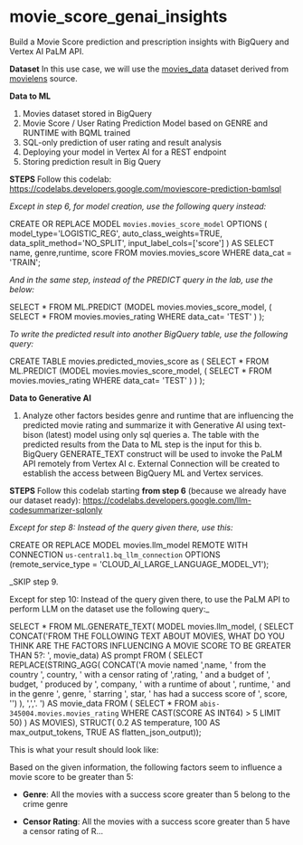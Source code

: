 # movie_score_genai_insights
Build a Movie Score prediction and prescription insights with BigQuery and Vertex AI PaLM API.

**Dataset**
In this use case, we will use the [movies_data]([url](https://github.com/AbiramiSukumaran/movie_score_genai_insights/blob/main/movies_data.csv)) dataset derived from [movielens]([url](https://grouplens.org/datasets/movielens/1m/)) source.

**Data to ML**
1. Movies dataset stored in BigQuery
2. Movie Score / User Rating Prediction Model based on GENRE and RUNTIME with BQML trained
3. SQL-only prediction of user rating and result analysis
4. Deploying your model in Vertex AI for a REST endpoint
5. Storing prediction result in Big Query

**STEPS**
Follow this codelab:
https://codelabs.developers.google.com/moviescore-prediction-bqmlsql

_Except in step 6, for model creation, use the following query instead:_

CREATE OR REPLACE MODEL
  `movies.movies_score_model`
OPTIONS
  ( model_type='LOGISTIC_REG',
    auto_class_weights=TRUE,
   data_split_method='NO_SPLIT',
    input_label_cols=['score']
  ) AS
SELECT name, genre,runtime, score
FROM
  movies.movies_score
WHERE
  data_cat = 'TRAIN';

_And in the same step, instead of the PREDICT query in the lab, use the below:_

SELECT
  *
FROM
  ML.PREDICT (MODEL movies.movies_score_model,
    (
    SELECT
      *
    FROM
      movies.movies_rating
    WHERE
      data_cat= 'TEST'
     )
  );


_To write the predicted result into another BigQuery table, use the following query:_

CREATE TABLE movies.predicted_movies_score as (
SELECT
  *
FROM
  ML.PREDICT (MODEL movies.movies_score_model,
    (
    SELECT
      *
    FROM
      movies.movies_rating
    WHERE
      data_cat= 'TEST'
     )
  )
);

**Data to Generative AI**
1. Analyze other factors besides genre and runtime that are influencing the predicted movie rating and summarize it with Generative AI using text-bison (latest) model using only sql queries 
     a. The table with the predicted results from the Data to ML step is the input for this
     b. BigQuery GENERATE_TEXT construct will be used to invoke the PaLM API remotely from Vertex AI
     c. External Connection will be created to establish the access between BigQuery ML and Vertex services.
   
**STEPS**
Follow this codelab starting **from step 6** (because we already have our dataset ready):
https://codelabs.developers.google.com/llm-codesummarizer-sqlonly

_Except for step 8: Instead of the query given there, use this:_


CREATE OR REPLACE MODEL
  movies.llm_model REMOTE
WITH CONNECTION `us-central1.bq_llm_connection` OPTIONS (remote_service_type = 'CLOUD_AI_LARGE_LANGUAGE_MODEL_V1');


_SKIP step 9.

Except for step 10: Instead of the query given there, to use the PaLM API to perform LLM on the dataset use the following query:_

SELECT
  *
FROM
  ML.GENERATE_TEXT( MODEL movies.llm_model,
    (
    SELECT
      CONCAT('FROM THE FOLLOWING TEXT ABOUT MOVIES, WHAT DO YOU THINK ARE THE FACTORS INFLUENCING A MOVIE SCORE TO BE GREATER THAN 5?: ', movie_data) AS prompt
    FROM (
      SELECT
        REPLACE(STRING_AGG( CONCAT('A movie named ',name, ' from the country ', country, ' with a censor rating of ',rating, ' and a budget of ', budget, ' produced by ', company, ' with a runtime of about ', runtime, ' and in the genre ', genre, ' starring ', star, ' has had a success score of ', score, '') ), ',','. ') AS movie_data
      FROM (
        SELECT
          *
        FROM
          `abis-345004.movies.movies_rating`
        WHERE
          CAST(SCORE AS INT64) > 5
        LIMIT
          50) ) AS MOVIES),
    STRUCT( 0.2 AS temperature,
      100 AS max_output_tokens,
      TRUE AS flatten_json_output));


  This is what your result should look like:

   Based on the given information, the following factors seem to influence a movie score to be greater than 5:

- **Genre**: All the movies with a success score greater than 5 belong to the crime genre

- **Censor Rating**: All the movies with a success score greater than 5 have a censor rating of R... 
  
